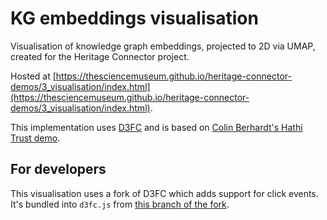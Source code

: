 # KG embeddings visualisation

Visualisation of knowledge graph embeddings, projected to 2D via UMAP, created for the Heritage Connector project. 

Hosted at [https://thesciencemuseum.github.io/heritage-connector-demos/3_visualisation/index.html](https://thesciencemuseum.github.io/heritage-connector-demos/3_visualisation/index.html).

This implementation uses [D3FC](https://github.com/d3fc/d3fc) and is based on [Colin Berhardt's Hathi Trust demo](https://colineberhardt.github.io/d3fc-webgl-hathi-explorer/#).

## For developers

This visualisation uses a fork of D3FC which adds support for click events. It's bundled into `d3fc.js` from [this branch of the fork](https://github.com/kdutia/d3fc/tree/clicker_new_component).
